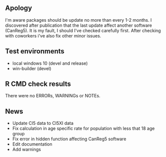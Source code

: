 ## Apology
I'm aware packages should be update no more than every 1-2 months. 
I discovered after publication that the last update affect another software (CanReg5). It is my fault, I should I've checked carefully first.
After checking with coworkers i've also fix other minor issues.

## Test environments
* local windows 10 (devel and release)
* win-builder (devel)

## R CMD check results
There were no ERRORs, WARNINGs or NOTEs. 

## News
* Update CI5 data to CI5XI data
* Fix calculation in age specific rate for population with less that 18 age group
* Fix error in hidden function affecting CanReg5 software
* Edit documentation
* Add warnings